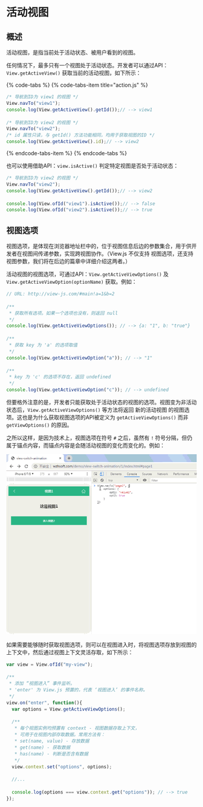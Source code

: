 # 活动视图

## 概述

活动视图，是指当前处于活动状态、被用户看到的视图。

任何情况下，最多只有一个视图处于活动状态。开发者可以通过API：`View.getActiveView()` 获取当前的活动视图，如下所示：

{% code-tabs %}
{% code-tabs-item title="action.js" %}
```javascript
/* 导航到ID为 view1 的视图 */
View.navTo("view1");
console.log(View.getActiveView().getId());// --> view1

/* 导航到ID为 view2 的视图 */
View.navTo("view2");
/* id 属性只读，与 getId() 方法功能相同，均用于获取视图的ID */
console.log(View.getActiveView().id);// --> view2
```
{% endcode-tabs-item %}
{% endcode-tabs %}

也可以使用借助API：`view.isActive()` 判定特定视图是否处于活动状态：

```javascript
/* 导航到ID为 view2 的视图 */
View.navTo("view2");
console.log(View.getActiveView().getId());// --> view2

console.log(View.ofId("view1").isActive());// --> false
console.log(View.ofId("view2").isActive());// --> true
```

## 视图选项

视图选项，是体现在浏览器地址栏中的，位于视图信息后边的参数集合，用于供开发者在视图间传递参数，实现跨视图协作。（View.js 不仅支持 视图选项，还支持 视图参数，我们将在后边的篇章中详细介绍这两者。）

活动视图的视图选项，可通过API：`View.getActiveViewOptions()` 及 `View.getActiveViewOption(optionName)` 获取。例如：

```javascript
// URL: http://view-js.com/#main!a=1&b=2

/**
 * 获取所有选项。如果一个选项也没有，则返回 null
 */
console.log(View.getActiveViewOptions()); // --> {a: "1", b: "true"}

/**
 * 获取 key 为 'a' 的选项取值
 */
console.log(View.getActiveViewOption("a")); // --> "1"

/**
 * key 为 'c' 的选项不存在，返回 undefined
 */
console.log(View.getActiveViewOption("c")); // --> undefined
```

但要格外注意的是，开发者只能获取处于活动状态的视图的选项。视图变为非活动状态后，`View.getActiveViewOptions()` 等方法将返回 新的活动视图 的视图选项。这也是为什么获取视图选项的API被定义为 `getActiveViewOptions()` 而非 `getViewOptions()` 的原因。

之所以这样，是因为技术上，视图选项在符号 `#` 之后，虽然有 `!` 符号分隔，但仍属于锚点内容，而锚点内容是会随活动视图的变化而变化的。例如：

![视图选项的变化](.gitbook/assets/view-option.gif)

如果需要能够随时获取视图选项，则可以在视图进入时，将视图选项存放到视图的上下文中，然后通过视图上下文灵活存取，如下所示：

```javascript
var view = View.ofId("my-view");

/**
 * 添加 “视图进入” 事件监听。
 * 'enter' 为 View.js 预置的，代表 ‘视图进入’ 的事件名称。
 */
view.on("enter", function(){
  var options = View.getActiveViewOptions();

  /**
   * 每个视图实例均预置有 context - 视图数据存取上下文，
   * 可用于在视图内部存取数据。常用方法有：
   * set(name, value) - 存放数据
   * get(name) - 获取数据
   * has(name) - 判断是否含有数据
   */
  view.context.set("options", options);

  //...

  console.log(options === view.context.get("options")); // --> true
});
```